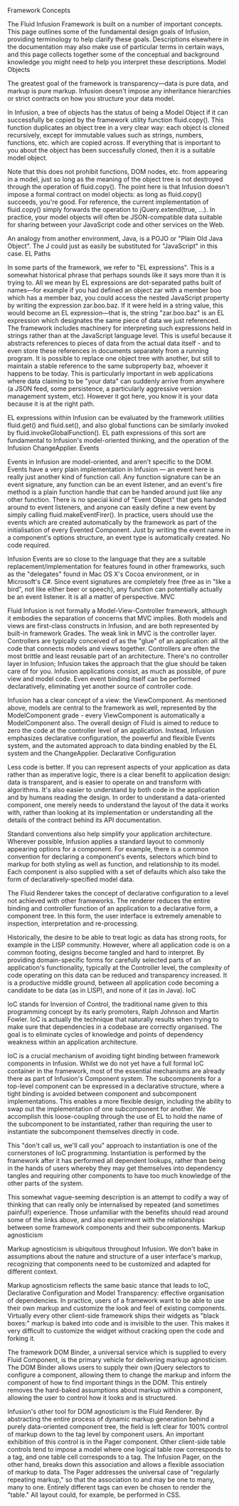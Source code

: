 Framework Concepts

The Fluid Infusion Framework is built on a number of important concepts. This page outlines some of the fundamental design goals of Infusion, providing terminology to help clarify these goals. Descriptions elsewhere in the documentation may also make use of particular terms in certain ways, and this page collects together some of the conceptual and background knowledge you might need to help you interpret these descriptions.
Model Objects

The greatest goal of the framework is transparency—data is pure data, and markup is pure markup. Infusion doesn't impose any inheritance hierarchies or strict contracts on how you structure your data model.

In Infusion, a tree of objects has the status of being a Model Object if it can successfully be copied by the framework utility function fluid.copy(). This function duplicates an object tree in a very clear way: each object is cloned recursively, except for immutable values such as strings, numbers, functions, etc. which are copied across. If everything that is important to you about the object has been successfully cloned, then it is a suitable model object.

Note that this does not prohibit functions, DOM nodes, etc. from appearing in a model, just so long as the meaning of the object tree is not destroyed through the operation of fluid.copy(). The point here is that Infusion doesn't impose a formal contract on model objects: as long as fluid.copy() succeeds, you're good. For reference, the current implementation of fluid.copy() simply forwards the operation to jQuery.extend(true, ...). In practice, your model objects will often be JSON-compatible data suitable for sharing between your JavaScript code and other services on the Web.

An analogy from another environment, Java, is a POJO or "Plain Old Java Object". The J could just as easily be substituted for "JavaScript" in this case.
EL Paths

In some parts of the framework, we refer to "EL expressions". This is a somewhat historical phrase that perhaps sounds like it says more than it is trying to. All we mean by EL expressions are dot-separated paths built of names—for example if you had defined an object zar with a member boo which has a member baz, you could access the nested JavaScript property by writing the expression zar.boo.baz. If it were held in a string value, this would become an EL expression—that is, the string "zar.boo.baz" is an EL expression which designates the same piece of data we just referenced. The framework includes machinery for interpreting such expressions held in strings rather than at the JavaScript language level. This is useful because it abstracts references to pieces of data from the actual data itself - and to even store these references in documents separately from a running program. It is possible to replace one object tree with another, but still to maintain a stable reference to the same subproperty baz, whoever it happens to be today. This is particularly important in web applications where data claiming to be "your data" can suddenly arrive from anywhere (a JSON feed, some persistence, a particularly aggressive version management system, etc). However it got here, you know it is your data because it is at the right path.

EL expressions within Infusion can be evaluated by the framework utilities fluid.get() and fluid.set(), and also global functions can be similarly invoked by fluid.invokeGlobalFunction(). EL path expressions of this sort are fundamental to Infusion's model-oriented thinking, and the operation of the Infusion ChangeApplier.
Events

Events in Infusion are model-oriented, and aren't specific to the DOM. Events have a very plain implementation in Infusion —  an event here is really just another kind of function call. Any function signature can be an event signature, any function can be an event listener, and an event's fire method is a plain function handle that can be handed around just like any other function. There is no special kind of "Event Object" that gets handed around to event listeners, and anyone can easily define a new event by simply calling fluid.makeEventFirer(). In practice, users should use the events which are created automatically by the framework as part of the initialisation of every Evented Component. Just by writing the event name in a component's options structure, an event type is automatically created. No code required.

Infusion Events are so close to the language that they are a suitable replacement/implementation for features found in other frameworks, such as the "delegates" found in Mac OS X's Cocoa environment, or in Microsoft's C#. Since event signatures are completely free (free as in "like a bird", not like either beer or speech), any function can potentially actually be an event listener. It is all a matter of perspective.
MVC

Fluid Infusion is not formally a Model-View-Controller framework, although it embodies the separation of concerns that MVC implies. Both models and views are first-class constructs in Infusion, and are both represented by built-in framework Grades. The weak link in MVC is the controller layer. Controllers are typically conceived of as the "glue" of an application: all the code that connects models and views together. Controllers are often the most brittle and least reusable part of an architecture. There's no controller layer in Infusion; Infusion takes the approach that the glue should be taken care of for you. Infusion applications consist, as much as possible, of pure view and model code. Even event binding itself can be performed declaratively, eliminating yet another source of controller code.

Infusion has a clear concept of a view: the ViewComponent. As mentioned above, models are central to the framework as well, represented by the ModelComponent grade - every ViewComponent is automatically a ModelComponent also. The overall design of Fluid is aimed to reduce to zero the code at the controller level of an application. Instead, Infusion emphasizes declarative configuration, the powerful and flexible Events system, and the automated approach to data binding enabled by the EL system and the ChangeApplier.
Declarative Configuration

Less code is better. If you can represent aspects of your application as data rather than as imperative logic, there is a clear benefit to application design: data is transparent, and is easier to operate on and transform with algorithms. It's also easier to understand by both code in the application and by humans reading the design. In order to understand a data-oriented component, one merely needs to understand the layout of the data it works with, rather than looking at its implementation or understanding all the details of the contract behind its API documentation.

Standard conventions also help simplify your application architecture. Wherever possible, Infusion applies a standard layout to commonly appearing options for a component. For example, there is a common convention for declaring a component's events, selectors which bind to markup for both styling as well as function, and relationship to its model. Each component is also supplied with a set of defaults which also take the form of declaratively-specified model data.

The Fluid Renderer takes the concept of declarative configuration to a level not achieved with other frameworks. The renderer reduces the entire binding and controller function of an application to a declarative form, a component tree. In this form, the user interface is extremely amenable to inspection, interpretation and re-processing.

Historically, the desire to be able to treat logic as data has strong roots, for example in the LISP community. However, where all application code is on a common footing, designs become tangled and hard to interpret. By providing domain-specific forms for carefully selected parts of an application's functionality, typically at the Controller level, the complexity of code operating on this data can be reduced and transparency increased. It is a productive middle ground, between all application code becoming a candidate to be data (as in LISP), and none of it (as in Java).
IoC

IoC stands for Inversion of Control, the traditional name given to this programming concept by its early promoters, Ralph Johnson and Martin Fowler. IoC is actually the technique that naturally results when trying to make sure that dependencies in a codebase are correctly organised. The goal is to eliminate cycles of knowledge and points of dependency weakness within an application architecture.

IoC is a crucial mechanism of avoiding tight binding between framework components in Infusion. Whilst we do not yet have a full formal IoC container in the framework, most of the essential mechanisms are already there as part of Infusion's Component system. The subcomponents for a top-level component can be expressed in a declarative structure, where a tight binding is avoided between component and subcomponent implementations. This enables a more flexible design, including the ability to swap out the implementation of one subcomponent for another. We accomplish this loose-coupling through the use of EL to hold the name of the subcomponent to be instantiated, rather than requiring the user to instantiate the subcomponent themselves directly in code.

This "don't call us, we'll call you" approach to instantiation is one of the cornerstones of IoC programming. Instantiation is performed by the framework after it has performed all dependent lookups, rather than being in the hands of users whereby they may get themselves into dependency tangles and requiring other components to have too much knowledge of the other parts of the system.

This somewhat vague-seeming description is an attempt to codify a way of thinking that can really only be internalised by repeated (and sometimes painful!) experience. Those unfamiliar with the benefits should read around some of the links above, and also experiment with the relationships between some framework components and their subcomponents.
Markup agnosticism

Markup agnosticism is ubiquitous throughout Infusion. We don't bake in assumptions about the nature and structure of a user interface's markup, recognizing that components need to be customized and adapted for different context.

Markup agnosticism reflects the same basic stance that leads to IoC, Declarative Configuration and Model Transparency: effective organisation of dependencies. In practice, users of a framework want to be able to use their own markup and customize the look and feel of existing components. Virtually every other client-side framework ships their widgets as "black boxes:" markup is baked into code and is invisible to the user. This makes it very difficult to customize the widget without cracking open the code and forking it.

The framework DOM Binder, a universal service which is supplied to every Fluid Component, is the primary vehicle for delivering markup agnosticism. The DOM Binder allows users to supply their own jQuery selectors to configure a component, allowing them to change the markup and inform the component of how to find important things in the DOM. This entirely removes the hard-baked assumptions about markup within a component, allowing the user to control how it looks and is structured.

Infusion's other tool for DOM agnosticism is the Fluid Renderer. By abstracting the entire process of dynamic markup generation behind a purely data-oriented component tree, the field is left clear for 100% control of markup down to the tag level by component users. An important exhibition of this control is in the Pager component. Other client-side table controls tend to impose a model where one logical table row corresponds to a <tr> tag, and one table cell corresponds to a <td> tag. The Infusion Pager, on the other hand, breaks down this association and allows a flexible association of markup to data. The Pager addresses the universal case of "regularly repeating markup," so that the association to <tr> and <td> may be one to many, many to one. Entirely different tags can even be chosen to render the "table." All layout could, for example, be performed in CSS.
